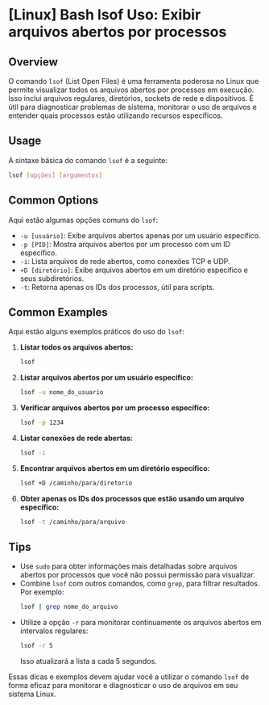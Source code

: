 # [Linux] Bash lsof Uso: Exibir arquivos abertos por processos

## Overview
O comando `lsof` (List Open Files) é uma ferramenta poderosa no Linux que permite visualizar todos os arquivos abertos por processos em execução. Isso inclui arquivos regulares, diretórios, sockets de rede e dispositivos. É útil para diagnosticar problemas de sistema, monitorar o uso de arquivos e entender quais processos estão utilizando recursos específicos.

## Usage
A sintaxe básica do comando `lsof` é a seguinte:

```bash
lsof [opções] [argumentos]
```

## Common Options
Aqui estão algumas opções comuns do `lsof`:

- `-u [usuário]`: Exibe arquivos abertos apenas por um usuário específico.
- `-p [PID]`: Mostra arquivos abertos por um processo com um ID específico.
- `-i`: Lista arquivos de rede abertos, como conexões TCP e UDP.
- `+D [diretório]`: Exibe arquivos abertos em um diretório específico e seus subdiretórios.
- `-t`: Retorna apenas os IDs dos processos, útil para scripts.

## Common Examples
Aqui estão alguns exemplos práticos do uso do `lsof`:

1. **Listar todos os arquivos abertos:**
   ```bash
   lsof
   ```

2. **Listar arquivos abertos por um usuário específico:**
   ```bash
   lsof -u nome_do_usuario
   ```

3. **Verificar arquivos abertos por um processo específico:**
   ```bash
   lsof -p 1234
   ```

4. **Listar conexões de rede abertas:**
   ```bash
   lsof -i
   ```

5. **Encontrar arquivos abertos em um diretório específico:**
   ```bash
   lsof +D /caminho/para/diretorio
   ```

6. **Obter apenas os IDs dos processos que estão usando um arquivo específico:**
   ```bash
   lsof -t /caminho/para/arquivo
   ```

## Tips
- Use `sudo` para obter informações mais detalhadas sobre arquivos abertos por processos que você não possui permissão para visualizar.
- Combine `lsof` com outros comandos, como `grep`, para filtrar resultados. Por exemplo:
  ```bash
  lsof | grep nome_do_arquivo
  ```
- Utilize a opção `-r` para monitorar continuamente os arquivos abertos em intervalos regulares:
  ```bash
  lsof -r 5
  ```
  Isso atualizará a lista a cada 5 segundos.

Essas dicas e exemplos devem ajudar você a utilizar o comando `lsof` de forma eficaz para monitorar e diagnosticar o uso de arquivos em seu sistema Linux.